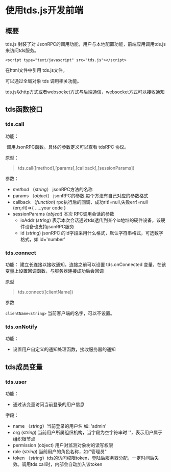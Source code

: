 # 使用tds.js开发前端

## 概要
tds.js 封装了对 JsonRPC的调用功能，用户与本地配置功能，前端应用调用tds.js来访问tds服务。

```
<script type="text/javascript" src="tds.js"></script>
```

在html文件中引用 tds.js文件。

可以通过全局对象 tds 调用相关功能。

tds.js以http方式或者websocket方式与后端通信，websocket方式可以接收通知

## tds函数接口

###  tds.call

功能：

​		调用JsonRPC函数。具体的参数定义可以查看 tdsRPC 协议。

原型：

> tds.call([method],[params],[callback],[sessionParams])

参数：

 * *method* （*string*）  jsonRPC方法的名称
 * params （*object*）  jsonRPC的参数,每个方法有自己对应的参数格式
 * callback （*function*) rpc执行后的回调，成功rlt!=null,失败err!=null (err,rlt)=>{   .....your code    }
 * sessionParams (*object*) 本次 RPC调用会话的参数
    * ioAddr (*string*) 表示本次会话通过tds透传到某个io地址的硬件设备，该硬件设备也支持jsonRPC服务
    * id (*string*)  jsonRPC 的id字段采用什么格式，默认字符串格式，可选数字格式，如 id='number' 

###  tds.connect

功能：
建立长连接以接收通知。连接之前可以设置 tds.onConnected 变量，在该变量上设置回调函数，与服务器连接成功后会回调

原型

> tds.connect([clientName])

参数

```clientName<string>``` 当前客户端的名字，可以不设置。

###  tds.onNotify

功能：

* 设置用户自定义的通知处理函数，接收服务器的通知



## tds成员变量

### tds.user

功能：

* 通过该变量访问当前登录的用户信息

字段：

* name （*string*）当前登录的用户名 如: 'admin'
* org (*string*) 当前用户所属组织机构，当字段为空字符串时 ''，表示用户属于组织根节点
* permission (object) 用户对监测对象树的读写权限
* role (*string*) 当前用户的角色名称，如:"管理员"
* token （*string*）tds的访问权限token，登陆后服务器分配，一定时间后失效。调用tds.call时，内部会自动加入该token



